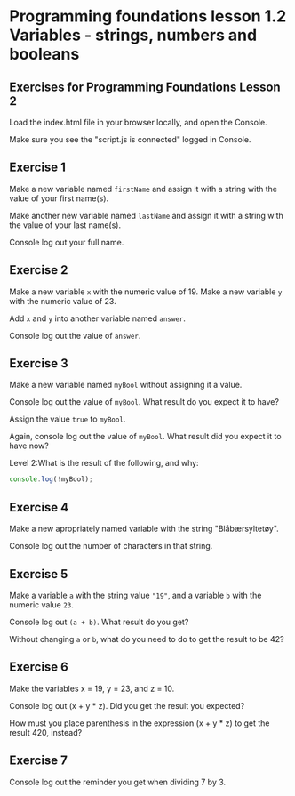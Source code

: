 # Programming foundations lesson 1.2 Variables - strings, numbers and booleans

## Exercises for Programming Foundations Lesson 2

Load the index.html file in your browser locally, and open the Console.

Make sure you see the "script.js is connected" logged in Console.

## Exercise 1
Make a new variable named `firstName` and assign it with a string with the value of your first name(s).

Make another new variable named `lastName` and assign it with  a string with the value of your last name(s).

Console log out your full name.

## Exercise 2
Make a new variable `x` with the numeric value of 19.
Make a new variable `y` with the numeric value of 23.

Add `x` and `y` into another variable named `answer`.

Console log out the value of `answer`.

## Exercise 3
Make a new variable named `myBool` without assigning it a value.

Console log out the value of `myBool`. What result do you expect it to have?

Assign the value `true` to `myBool`.

Again, console log out the value of `myBool`. What result did you expect it to have now?

Level 2:What is the result of the following, and why:
```js
console.log(!myBool);
```

## Exercise 4
Make a new apropriately named variable with the string "Blåbærsyltetøy".

Console log out the number of characters in that string.

## Exercise 5
Make a variable `a` with the string value `"19"`, and a variable `b` with the numeric value `23`.

Console log out `(a + b)`. What result do you get?

Without changing `a` or `b`, what do you need to do to get the result to be 42?

## Exercise 6
Make the variables x = 19, y = 23, and z = 10.

Console log out (x + y * z). Did you get the result you expected?

How must you place parenthesis in the expression (x + y * z) to get the result 420, instead?

## Exercise 7
Console log out the reminder you get when dividing 7 by 3.
